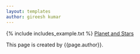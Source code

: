 ```yaml
---
layout: templates
author: gireesh kumar
---
```

{% include includes_example.txt %}
[Planet and Stars](topics/planet_stars.md)

This page is created by {{page.author}}. 

